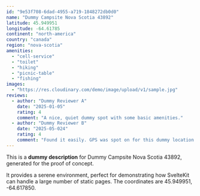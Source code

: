 ```yaml
---
id: "9e53f708-6dad-4955-a719-1848272db0d0"
name: "Dummy Campsite Nova Scotia 43892"
latitude: 45.949951
longitude: -64.61785
continent: "north-america"
country: "canada"
region: "nova-scotia"
amenities:
  - "cell-service"
  - "toilet"
  - "hiking"
  - "picnic-table"
  - "fishing"
images:
  - "https://res.cloudinary.com/demo/image/upload/v1/sample.jpg"
reviews:
  - author: "Dummy Reviewer A"
    date: "2025-01-05"
    rating: 4
    comment: "A nice, quiet dummy spot with some basic amenities."
  - author: "Dummy Reviewer B"
    date: "2025-05-024"
    rating: 4
    comment: "Found it easily. GPS was spot on for this dummy location."
---
```


This is a **dummy description** for Dummy Campsite Nova Scotia 43892, generated for the proof of concept.

It provides a serene environment, perfect for demonstrating how SvelteKit can handle a large number of static pages. The coordinates are 45.949951, -64.617850.
